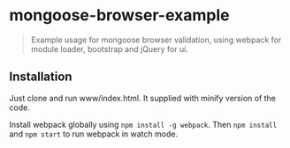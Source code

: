 # mongoose-browser-example
> Example usage for mongoose browser validation, using webpack for module loader, bootstrap and jQuery for ui.

## Installation
Just clone and run www/index.html. It supplied with minify version of the code.

Install webpack globally using `npm install -g webpack`.
Then `npm install` and `npm start` to run webpack in watch mode.
